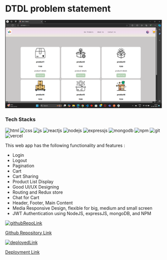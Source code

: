 <div>
      <div>
        <div>
            <h1>
                DTDL problem statement
            </h1>
        </div>
        <div>
            <img width="100%" height="10%" src="image.png" alt="project-img"/>
        </div>
        <div>
            <h3>
              Tech Stacks
            </h3>
            <div>
                <img width="50" height="50" src="https://img.icons8.com/?size=48&id=v8RpPQUwv0N8&format=png" alt="html" />
                <img width="50" height="50" src="https://img.icons8.com/?size=48&id=21278&format=png" alt="css" />
                <img width="50" height="50" src="https://img.icons8.com/?size=48&id=108784&format=png" alt="js" />
                <img width="50" height="50" src="https://img.icons8.com/?size=48&id=123603&format=png" alt="reactjs" />
                <img width="50" height="50" src="https://img.icons8.com/?size=48&id=54087&format=png" alt="nodejs" />
                <img width="50" height="50" src="https://img.icons8.com/?size=48&id=PZQVBAxaueDJ&format=png" alt="expressjs" />
                <img width="50" height="50" src="https://img.icons8.com/?size=48&id=bosfpvRzNOG8&format=png" alt="mongodb"/>
                <img width="50" height="50" src="https://cdn-icons-png.flaticon.com/128/16573/16573409.png" alt="npm" />
                <img width="50" height="50" src="https://cdn-icons-png.flaticon.com/128/25/25231.png" alt="git"/>
                <img width="50" height="50" src="https://cdn-icons-png.flaticon.com/128/17468/17468924.png" alt="vercel" />
            </div>
            <p>
                This web app has the following functionality and features :
                <ul>
                    <li>Login</li>
                    <li>Logout</li>
                    <li>Pagination</li>
                    <li>Cart</li>
                    <li>Cart Sharing</li>
                    <li>Product List Display</li>
                    <li>Good UI/UX Designing</li>
                    <li>Routing and Redux store</li>
                    <li>Chat for Cart</li>
                    <li>Header, Footer, Main Content</li>
                    <li>Media Responsive Design, flexible for big, medium and small screen</li>
                    <li>JWT Authentication using NodeJS, expressJS, mongoDB, and NPM</li>
                </ul>
            </p>
        </div>
        <div>
            <a href="https://github.com/erjyotigoswami9/chalang_hackfest24" target="_blank">
            <div>
              <img width="30" height="30" src="https://cdn-icons-png.flaticon.com/128/733/733553.png" alt="githubRepoLink"/>
              <p>Github Repository Link</p>
            </div>
            </a>
            <a href="https://github.com/erjyotigoswami9/chalang_hackfest24" target="_blank">
            <div>
                <img width="30" height="30" src="https://cdn-icons-png.flaticon.com/128/17468/17468924.png" alt="deployedLink" />
                <p>Deployment Link</p>
            </div>
            </a>
        </div>
      </div>
    </div>
